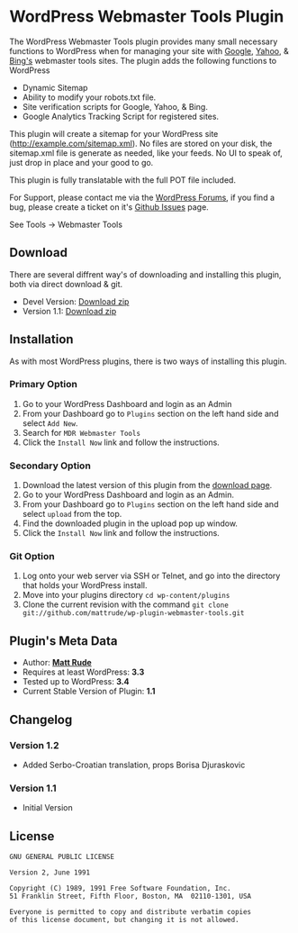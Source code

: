 # WordPress Webmaster Tools Plugin
The WordPress Webmaster Tools plugin provides many small necessary functions to WordPress when for managing your site with [Google](https://www.google.com/webmasters/tools/), [Yahoo](https://siteexplorer.search.yahoo.com), & [Bing's](http://www.bing.com/toolbox/webmaster) webmaster tools sites.   The plugin adds the following functions to WordPress

* Dynamic Sitemap
* Ability to modify your robots.txt file.
* Site verification scripts for Google, Yahoo, & Bing.
* Google Analytics Tracking Script for registered sites.

This plugin will create a sitemap for your WordPress site (http://example.com/sitemap.xml). No files are stored on your disk, the sitemap.xml file is generate as needed, like your feeds.  No UI to speak of, just drop in place and your good to go.

This plugin is fully translatable with the full POT file included.

For Support, please contact me via the [WordPress Forums](http://wordpress.org/tags/mdr-webmaster-tools?forum_id=10#postform), if you find a bug, please create a ticket on it's [Github Issues](https://github.com/mattrude/wp-plugin-webmaster-tools/issues) page.

See Tools -> Webmaster Tools

## Download
There are several diffrent way's of downloading and installing this plugin, both via direct download & git.

* Devel Version: [Download zip](https://github.com/mattrude/wp-plugin-webmaster-tools/zipball/master)
* Version 1.1: [Download zip](https://github.com/downloads/mattrude/wp-plugin-webmaster-tools/mdr-webmaster-tools.1.1.zip)

## Installation
As with most WordPress plugins, there is two ways of installing this plugin.

### Primary Option

1. Go to your WordPress Dashboard and login as an Admin
1. From your Dashboard go to `Plugins` section on the left hand side and select `Add New`.
1. Search for `MDR Webmaster Tools`
1. Click the `Install Now` link and follow the instructions.

### Secondary Option

1. Download the latest version of this plugin from the [download page](https://github.com/mattrude/wp-plugin-webmaster-tools/downloads).
1. Go to your WordPress Dashboard and login as an Admin.
1. From your Dashboard go to `Plugins` section on the left hand side and select `upload` from the top.
1. Find the downloaded plugin in the upload pop up window.
1. Click the `Install Now` link and follow the instructions.

### Git Option

1. Log onto your web server via SSH or Telnet, and go into the directory that holds your WordPress install.
1. Move into your plugins directory `cd wp-content/plugins`
1. Clone the current revision with the command `git clone git://github.com/mattrude/wp-plugin-webmaster-tools.git`

## Plugin's Meta Data 

* Author: **[Matt Rude](http://mattrude.com/)**
* Requires at least WordPress: **3.3**
* Tested up to WordPress: **3.4**
* Current Stable Version of Plugin: **1.1**

## Changelog

### Version 1.2
* Added Serbo-Croatian translation, props Borisa Djuraskovic

### Version 1.1
* Initial Version

## License

    GNU GENERAL PUBLIC LICENSE
    
    Version 2, June 1991
    
    Copyright (C) 1989, 1991 Free Software Foundation, Inc.  
    51 Franklin Street, Fifth Floor, Boston, MA  02110-1301, USA
    
    Everyone is permitted to copy and distribute verbatim copies
    of this license document, but changing it is not allowed.

